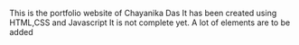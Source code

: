 This is the portfolio website of Chayanika Das
It has been created using HTML,CSS and Javascript
It is not complete yet. A lot of elements are to be added 
